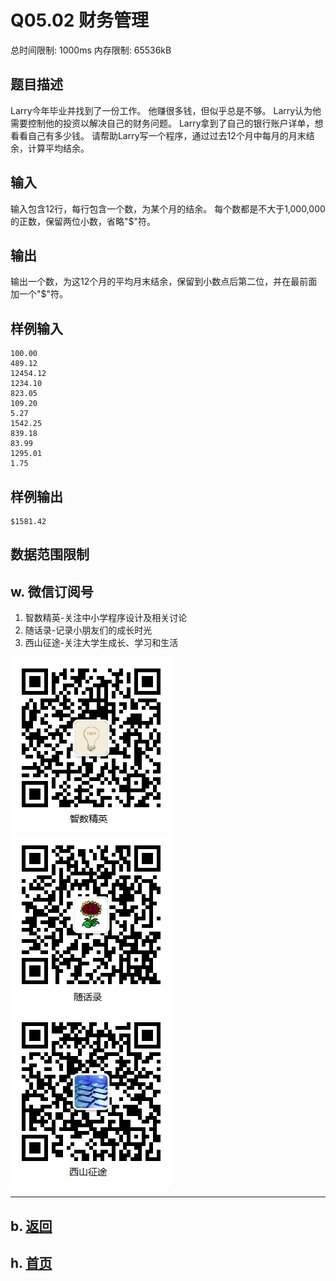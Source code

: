 # Q05.02 财务管理

总时间限制: 1000ms 内存限制: 65536kB

## 题目描述   

Larry今年毕业并找到了一份工作。
他赚很多钱，但似乎总是不够。
Larry认为他需要控制他的投资以解决自己的财务问题。
Larry拿到了自己的银行账户详单，想看看自己有多少钱。
请帮助Larry写一个程序，通过过去12个月中每月的月末结余，计算平均结余。

## 输入   

输入包含12行，每行包含一个数，为某个月的结余。
每个数都是不大于1,000,000的正数，保留两位小数，省略"$"符。

## 输出   

输出一个数，为这12个月的平均月末结余，保留到小数点后第二位，并在最前面加一个"$"符。

## 样例输入

    100.00
    489.12
    12454.12
    1234.10
    823.05
    109.20
    5.27
    1542.25
    839.18
    83.99
    1295.01
    1.75

## 样例输出

    $1581.42

## 数据范围限制

## w. 微信订阅号

1. 智数精英-关注中小学程序设计及相关讨论
2. 随话录-记录小朋友们的成长时光
2. 西山征途-关注大学生成长、学习和生活

![欢迎关注“智数精英”订阅号](../../assets/me/img/idea8.jpg)
![欢迎关注“随话录”订阅号](../../assets/me/img/shl8.jpg)
![欢迎关注“西山征途”订阅号](../../assets/me/img/xszt8.jpg)

----------

## b. [返回](../)
    
## h. [首页](../../)


